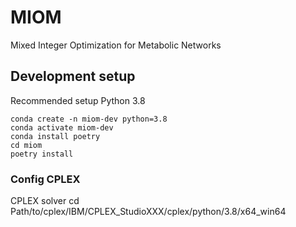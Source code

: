 # MIOM
Mixed Integer Optimization for Metabolic Networks

## Development setup

Recommended setup Python 3.8

```
conda create -n miom-dev python=3.8
conda activate miom-dev
conda install poetry
cd miom
poetry install
```

### Config CPLEX

CPLEX solver
cd Path/to/cplex/IBM/CPLEX_StudioXXX/cplex/python/3.8/x64_win64